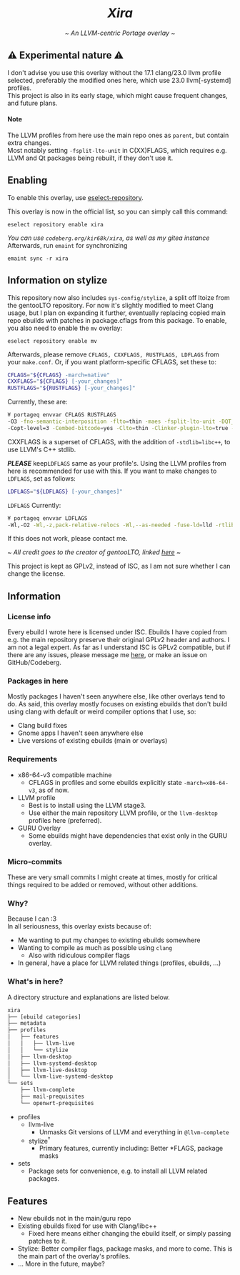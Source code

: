 <h1 align="center"><i>Xira</i></h1>
<p align="center"><i>~ An LLVM-centric Portage overlay ~</i></p>

## ⚠️ Experimental nature ⚠️
I don't advise you use this overlay without the 17.1 clang/23.0 llvm profile selected, preferably the modified ones here, which use 23.0 llvm\[-systemd\] profiles.  
This project is also in its early stage, which might cause frequent changes, and future plans.  
#### Note
The LLVM profiles from here use the main repo ones as `parent`, but contain extra changes.  
Most notably setting `-fsplit-lto-unit` in C(XX)FLAGS, which requires e.g. LLVM and Qt packages being rebuilt, if they don't use it.

## Enabling
To enable this overlay, use [eselect-repository](https://wiki.gentoo.org/wiki/Eselect/Repository).

This overlay is now in the official list, so you can simply call this command:
```
eselect repository enable xira
```
*You can use `codeberg.org/kir68k/xira`, as well as my gitea instance*  
Afterwards, run `emaint` for synchronizing
```
emaint sync -r xira
```

## Information on stylize
This repository now also includes `sys-config/stylize`, a split off ltoize from the gentooLTO repository. For now it's slightly modified to meet Clang usage, but I plan on expanding it further, eventually replacing copied main repo ebuilds with patches in package.cflags from this package.
To enable, you also need to enable the `mv` overlay:
```
eselect repository enable mv
```
Afterwards, please remove `CFLAGS, CXXFLAGS, RUSTFLAGS, LDFLAGS` from your `make.conf`.
Or, if you want platform-specific CFLAGS, set these to:
```bash
CFLAGS="${CFLAGS} -march=native"
CXXFLAGS="${CFLAGS} [-your_changes]"
RUSTFLAGS="${RUSTFLAGS} [-your_changes]"
```
Currently, these are:
```bash
¥ portageq envvar CFLAGS RUSTFLAGS
-O3 -fno-semantic-interposition -flto=thin -maes -fsplit-lto-unit -DQT_NO_VERSION_TAGGING -fuse-linker-plugin
-Copt-level=3 -Cembed-bitcode=yes -Clto=thin -Clinker-plugin-lto=true -Cstrip=symbols -Clink-arg=-Wl,-z,pack-relative-relocs
```
CXXFLAGS is a superset of CFLAGS, with the addition of `-stdlib=libc++`, to use LLVM's C++ stdlib.

***PLEASE*** keep`LDFLAGS` same as your profile's. Using the LLVM profiles from here is recommended for use with this.
If you want to make changes to `LDFLAGS`, set as follows:
```bash
LDFLAGS="${LDFLAGS} [-your_changes]"
```
`LDFLAGS` Currently:
```bash
¥ portageq envvar LDFLAGS
-Wl,-O2 -Wl,-z,pack-relative-relocs -Wl,--as-needed -fuse-ld=lld -rtlib=compiler-rt --unwindlib=libunwind -Wl,--undefined-version
```

If this does not work, please contact me.

<i>~ All credit goes to the creator of gentooLTO, linked [here](https://github.com/InBetweenNames/gentooLTO) ~</i>

This project is kept as GPLv2, instead of ISC, as I am not sure whether I can change the license.

## Information
### License info
Every ebuild I wrote here is licensed under ISC.
Ebuilds I have copied from e.g. the main repository preserve their original GPLv2 header and authors.
I am not a legal expert. As far as I understand ISC is GPLv2 compatible, but if there are any issues, please message me [here](https://to.stylism.moe/#/@revelation:stylism.moe/), or make an issue on GitHub/Codeberg.

### Packages in here
Mostly packages I haven't seen anywhere else, like other overlays tend to do. As said, this overlay mostly focuses on existing ebuilds that don't build using clang with default or weird compiler options that I use, so:
- Clang build fixes
- Gnome apps I haven't seen anywhere else
- Live versions of existing ebuilds (main or overlays)

### Requirements
- x86-64-v3 compatible machine
    - CFLAGS in profiles and some ebuilds explicitly state `-march=x86-64-v3`, as of now.
- LLVM profile
    - Best is to install using the LLVM stage3.
    - Use either the main repository LLVM profile, or the `llvm-desktop` profiles here (preferred).
- GURU Overlay
    - Some ebuilds might have dependencies that exist only in the GURU overlay.

### Micro-commits
These are very small commits I might create at times, mostly for critical things required to be added or removed, without other additions.

### Why?
Because I can :3  
In all seriousness, this overlay exists because of:
- Me wanting to put my changes to existing ebuilds somewhere
- Wanting to compile as much as possible using `clang`
    - Also with ridiculous compiler flags
- In general, have a place for LLVM related things (profiles, ebuilds, ...)


### What's in here?
A directory structure and explanations are listed below.
```sh
xira
├── [ebuild categories]
├── metadata
├── profiles
│   ├── features
│   │   ├── llvm-live
│   │   └── stylize
│   ├── llvm-desktop
│   ├── llvm-systemd-desktop
│   ├── llvm-live-desktop
│   └── llvm-live-systemd-desktop
└── sets
    ├── llvm-complete
    ├── mail-prequisites
    └── openwrt-prequisites
```
- profiles
    - llvm-live
        - Unmasks Git versions of LLVM and everything in `@llvm-complete`
    - stylize<sup>†</sup>
        - Primary features, currently including: Better \*FLAGS, package masks
- sets
    - Package sets for convenience, e.g. to install all LLVM related packages.

## Features
- New ebuilds not in the main/guru repo
- Existing ebuilds fixed for use with Clang/libc++
    - Fixed here means either changing the ebuild itself, or simply passing patches to it.
- Stylize: Better compiler flags, package masks, and more to come. This is the main part of the overlay's profiles.
- ... More in the future, maybe?

